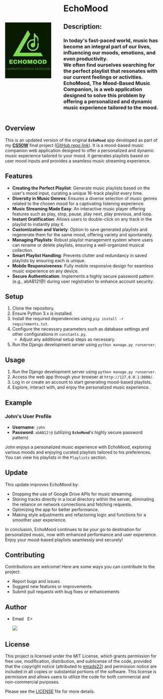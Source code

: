 
<div style="display: flex; align-items: center;">
  <img src="./capstone/static/capstone/assets/logo/EchoMood.png" alt="EchoMood Logo" style="width: 30%; height: auto; margin-right: 40px; margin-bottom: 20px;" />
  <div>
    <h1>EchoMood</h1>
    <h2>Description:</h2>
    <h3>
      In today's fast-paced world, music has become an integral part of our lives, influencing our moods, emotions, and even productivity.<br>
      We often find ourselves searching for the perfect playlist that resonates with our current feelings or activities.<br> 
      EchoMood, The Mood-Based Music Companion, is a web application designed to solve this problem by offering a personalized and dynamic music experience tailored to the mood.
    </h3>
  </div>
</div>
    
## Overview
This is an updated version of the original **`EchoMood`** app developed as part of my [**CS50W**](https://cs50.harvard.edu/web/2020/) final project ([GitHub repo link](https://github.com/me50/emads22)). It is a mood-based music companion web application designed to offer a personalized and dynamic music experience tailored to your mood. It generates playlists based on user mood inputs and provides a seamless music streaming experience.

## Features
- **Creating the Perfect Playlist**: Generate music playlists based on the user's mood input, curating a unique 16-track playlist every time.
- **Diversity in Music Genres**: Ensures a diverse selection of music genres related to the chosen mood for a captivating listening experience.
- **Music Streaming Made Easy**: An interactive music player offering features such as play, stop, pause, play next, play previous, and loop.
- **Instant Gratification**: Allows users to double-click on any track in the playlist to instantly play it.
- **Customization and Variety**: Option to save generated playlists and regenerate them for the same mood, offering variety and spontaneity.
- **Managing Playlists**: Robust playlist management system where users can rename or delete playlists, ensuring a well-organized musical collection.
- **Smart Playlist Handling**: Prevents clutter and redundancy in saved playlists by ensuring each is unique.
- **Mobile Responsiveness**: Fully mobile responsive design for seamless music experience on any device.
- **Secure Authentication**: Implements a highly secure password pattern (e.g., abAB12!@) during user registration to enhance account security.

## Setup
1. Clone the repository.
2. Ensure Python 3.x is installed.
3. Install the required dependencies using `pip install -r requirements.txt`.
4. Configure the necessary parameters such as database settings and other configurations in `constants.py`.
   - Adjust any additional setup steps as necessary.
5. Run the Django development server using `python manage.py runserver`.

## Usage
1. Run the Django development server using `python manage.py runserver`.
2. Access the web app through your browser at `http://127.0.0.1:8000/`.
3. Log in or create an account to start generating mood-based playlists.
4. Explore, interact with, and enjoy the personalized music experience.

## Example
### John's User Profile
- **Username**: `john`
- **Password**: `abAB12!@` (utilizing **`EchoMood`**'s highly secure password pattern)

John enjoys a personalized music experience with EchoMood, exploring various moods and enjoying curated playlists tailored to his preferences. You can view his playlists in the `Playlists` section.

## Update
This update improves EchoMood by:
- Dropping the use of Google Drive APIs for music streaming.
- Storing tracks directly in a local directory within the server, eliminating the reliance on network connections and fetching requests.
- Optimizing the app for better performance.
- Making style adjustments and refactoring logic and functions for a smoother user experience.

In conclusion, EchoMood continues to be your go-to destination for personalized music, now with enhanced performance and user experience. Enjoy your mood-based playlists seamlessly and securely!

## Contributing
Contributions are welcome! Here are some ways you can contribute to the project:
- Report bugs and issues
- Suggest new features or improvements
- Submit pull requests with bug fixes or enhancements

## Author
- Emad &nbsp; E>
  
  [<img src="https://img.shields.io/badge/GitHub-Profile-blue?logo=github" width="150">](https://github.com/emads22)

## License
This project is licensed under the MIT License, which grants permission for free use, modification, distribution, and sublicense of the code, provided that the copyright notice (attributed to [emads22](https://github.com/emads22)) and permission notice are included in all copies or substantial portions of the software. This license is permissive and allows users to utilize the code for both commercial and non-commercial purposes.

Please see the [LICENSE](LICENSE) file for more details.